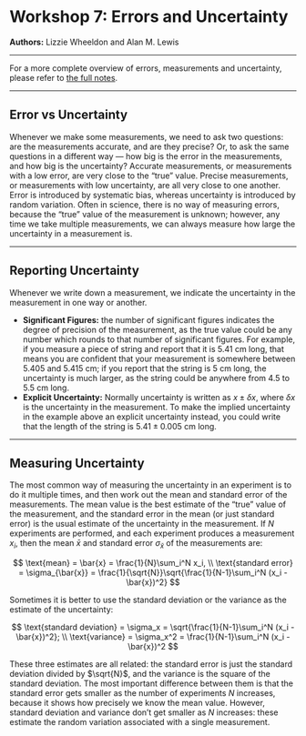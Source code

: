 # Workshop 7: Errors and Uncertainty  
**Authors:** Lizzie Wheeldon and Alan M. Lewis

---

For a more complete overview of errors, measurements and uncertainty, please refer to [the full notes](https://github.com/alanmlewis/MathsforChemists/raw/refs/heads/main/notes/EU_Handout_2024.docx).

---

## Error vs Uncertainty

Whenever we make some measurements, we need to ask two questions: are the measurements accurate, and are they precise? Or, to ask the same questions in a different way — how big is the error in the measurements, and how big is the uncertainty? Accurate measurements, or measurements with a low error, are very close to the “true” value. Precise measurements, or measurements with low uncertainty, are all very close to one another. Error is introduced by systematic bias, whereas uncertainty is introduced by random variation. Often in science, there is no way of measuring errors, because the “true” value of the measurement is unknown; however, any time we take multiple measurements, we can always measure how large the uncertainty in a measurement is.

---

## Reporting Uncertainty

Whenever we write down a measurement, we indicate the uncertainty in the measurement in one way or another.

- **Significant Figures:** the number of significant figures indicates the degree of precision of the measurement, as the true value could be any number which rounds to that number of significant figures. For example, if you measure a piece of string and report that it is 5.41 cm long, that means you are confident that your measurement is somewhere between 5.405 and 5.415 cm; if you report that the string is 5 cm long, the uncertainty is much larger, as the string could be anywhere from 4.5 to 5.5 cm long.  
- **Explicit Uncertainty:** Normally uncertainty is written as $x \pm \delta x$, where $\delta x$ is the uncertainty in the measurement. To make the implied uncertainty in the example above an explicit uncertainty instead, you could write that the length of the string is $5.41 \pm 0.005$ cm long.

---

## Measuring Uncertainty

The most common way of measuring the uncertainty in an experiment is to do it multiple times, and then work out the mean and standard error of the measurements. The mean value is the best estimate of the “true” value of the measurement, and the standard error in the mean (or just standard error) is the usual estimate of the uncertainty in the measurement. If $N$ experiments are performed, and each experiment produces a measurement $x_i$, then the mean $\bar{x}$ and standard error $\sigma_{\bar{x}}$ of the measurements are:  

$$
\text{mean} = \bar{x} = \frac{1}{N}\sum_i^N x_i, 
\\
\text{standard error} = \sigma_{\bar{x}} 
= \frac{1}{\sqrt{N}}\sqrt{\frac{1}{N-1}\sum_i^N (x_i - \bar{x})^2}
$$  

Sometimes it is better to use the standard deviation or the variance as the estimate of the uncertainty:  

$$
\text{standard deviation} = \sigma_x 
= \sqrt{\frac{1}{N-1}\sum_i^N (x_i - \bar{x})^2};
\\
\text{variance} = \sigma_x^2 
= \frac{1}{N-1}\sum_i^N (x_i - \bar{x})^2
$$  

These three estimates are all related: the standard error is just the standard deviation divided by $\sqrt{N}$, and the variance is the square of the standard deviation. The most important difference between them is that the standard error gets smaller as the number of experiments $N$ increases, because it shows how precisely we know the mean value. However, standard deviation and variance don’t get smaller as $N$ increases: these estimate the random variation associated with a single measurement.

